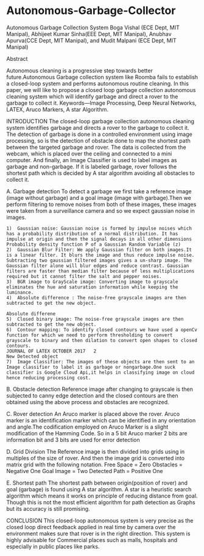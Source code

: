 # Autonomous-Garbage-Collector


Autonomous Garbage Collection System
Boga Vishal (ECE Dept, MIT Manipal), Abhijeet Kumar Sinha(EEE Dept, MIT Manipal), Anubhav Apurva(CCE Dept, MIT Manipal), and Mudit Malpani (ECE Dept, MIT Manipal)

 
Abstract

Autonomous cleaning is a progressive step towards better future.Autonomous Garbage collection system like Roomba fails to establish a closed-loop system and performs autonomous routine cleaning. In this paper, we will like to propose a closed loop garbage collection autonomous cleaning system which will identify garbage and direct a rover to the garbage to collect it.
Keywords—Image Processing, Deep Neural Networks, LATEX, Aruco Markers, A star Algorithm.



INTRODUCTION
The closed-loop garbage collection autonomous cleaning system identifies garbage and directs a rover to the garbage to collect it. The detection of garbage is done in a controlled environment using image processing, so is the detection of obstacle done to map the shortest path between the targeted garbage and rover. The data is collected from the webcam, which is placed over the ceiling and connected to a mini computer. And finally, an Image Classifier is used to label images as garbage and non-garbage. If it is labeled garbage, rover follows the shortest path which is decided by A star algorithm avoiding all obstacles to collect it.




A. Garbage detection
To detect a garbage we first take a reference image (image without garbage) and a goal image (image with garbage).Then we perform filtering to remove noises from both of these images, these images were taken from a surveillance camera and so we expect gaussian noise in images.


	1)	Gaussian noise: Gaussian noise is formed by impulse noises which has a probability distribution of a normal distribution. It has impulse at origin and then the signal decays in all other dimensions Probability density function P of a Gaussian Random Variable (z)
	2)	Gaussian Blur Filter: We apply Gaussian filter on both images.It is a linear filter. It blurs the image and thus reduce impulse noise. Subtracting two gaussian filtered images gives a un-sharp image. The Gaussian filter alone will blur edges and reduce contrast. Gaussian filters are faster than median filter because of less multiplications required but it cannot filter the salt and pepper noises.
	3)	BGR image to GrayScale image: Converting image to grayscale eliminates the hue and saturation information while keeping the luminance.
	4)	Absolute difference : The noise-free grayscale images are then subtracted to get the new object.

	Absolute differene
	5)	Closed binary image: The noise-free grayscale images are then subtracted to get the new object.
	6)	Contour mapping: To identify closed contours we have used a openCv function for which we need to perform thresholding to convert grayscale to binary and then dilation to convert open shapes to closed contours.
	JOURNAL OF LATEX OCTOBER 2017	2
	New Detected object
	7)	Image Classifier: The images of these objects are then sent to an Image classifier to label it as garbage or nongarbage.One suck classifier is Google Cloud Api,it helps in classifying image on cloud hence reducing processing cost.
	
	
	
B. Obstacle detection
Reference image after changing to grayscale is then subjected to canny edge detection and the closed contours are then obtained using the above process and obstacles are recognized.




C. Rover detection
An Aruco marker is placed above the rover. Aruco marker is an identification marker which can be identified in any orientation and angle.The codification employed on Aruco Marker is a slight modification of the Hamming Code. So in a 5 bit Aruco marker 2 bits are information bit and 3 bits are used for error detection
 

D. Grid Division
The Reference image is then divided into grids using in multiples of the size of rover. And then the image grid is converted into matrix grid with the following notation.
Free Space = Zero
Obstacles = Negative One
Goal Image = Two
Detected Path = Positive One
 


E. Shortest path
The shortest path between origin(position of rover) and goal (garbage) is found using A star algorithm. A star is a heuristic search algorithm which means it works on principle of reducing distance from goal. Though this is not the most efficient algorithm for path detection as Graphs but its accuracy is still promising.



CONCLUSION
This closed-loop autonomous system is very precise as the closed loop direct feedback applied in real time by camera over the environment makes sure that rover is in the right direction. This system is highly advisable for Commercial places such as malls, hospitals and especially in public places like parks.

